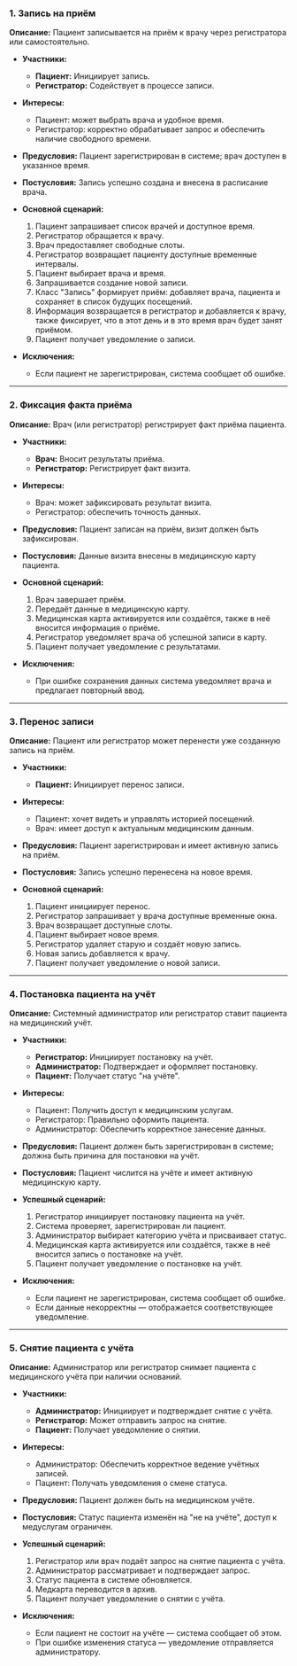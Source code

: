### **1. Запись на приём**

**Описание:** Пациент записывается на приём к врачу через регистратора или самостоятельно.

* **Участники:**

  * **Пациент:** Инициирует запись.
  * **Регистратор:** Содействует в процессе записи.

* **Интересы:**

  * Пациент: может выбрать врача и удобное время.
  * Регистратор: корректно обрабатывает запрос и обеспечить наличие свободного времени.

* **Предусловия:** Пациент зарегистрирован в системе; врач доступен в указанное время.

* **Постусловия:** Запись успешно создана и внесена в расписание врача.

* **Основной сценарий:**

  1) Пациент запрашивает список врачей и доступное время.
  2) Регистратор обращается к врачу.
  3) Врач предоставляет свободные слоты.
  4) Регистратор возвращает пациенту доступные временные интервалы.
  5) Пациент выбирает врача и время.
  6) Запрашивается создание новой записи.
  7) Класс "Запись" формирует приём: добавляет врача, пациента и сохраняет в список будущих посещений.
  8) Информация возвращается в регистратор и добавляется к врачу, также фиксирует, что в этот день и в это время врач будет занят приёмом.
  9) Пациент получает уведомление о записи.

* **Исключения:**

  * Если пациент не зарегистрирован, система сообщает об ошибке.
---

### **2. Фиксация факта приёма**

**Описание:** Врач (или регистратор) регистрирует факт приёма пациента.

* **Участники:**

  * **Врач:** Вносит результаты приёма.
  * **Регистратор:** Регистрирует факт визита.

* **Интересы:**

  * Врач: может зафиксировать результат визита.
  * Регистратор: обеспечить точность данных.

* **Предусловия:** Пациент записан на приём, визит должен быть зафиксирован.

* **Постусловия:** Данные визита внесены в медицинскую карту пациента.

* **Основной сценарий:**

  1) Врач завершает приём.
  2) Передаёт данные в медицинскую карту.
  3) Медицинская карта активируется или создаётся, также в неё вносится информация о приёме.
  4) Регистратор уведомляет врача об успешной записи в карту.
  5) Пациент получает уведомление с результатами.

* **Исключения:**

  * При ошибке сохранения данных система уведомляет врача и предлагает повторный ввод.

---

### **3. Перенос записи**

**Описание:** Пациент или регистратор может перенести уже созданную запись на приём.

* **Участники:**

  * **Пациент:** Инициирует перенос записи.

* **Интересы:**

  * Пациент: хочет видеть и управлять историей посещений.
  * Врач: имеет доступ к актуальным медицинским данным.

* **Предусловия:** Пациент зарегистрирован и имеет активную запись на приём.

* **Постусловия:** Запись успешно перенесена на новое время.

* **Основной сценарий:**

  1) Пациент инициирует перенос.
  2) Регистратор запрашивает у врача доступные временные окна.
  3) Врач возвращает доступные слоты.
  4) Пациент выбирает новое время.
  5) Регистратор удаляет старую и создаёт новую запись.
  6) Новая запись добавляется к врачу.
  7) Пациент получает уведомление о новой записи.

---

### **4. Постановка пациента на учёт**

**Описание:** Системный администратор или регистратор ставит пациента на медицинский учёт.

* **Участники:**

  * **Регистратор:** Инициирует постановку на учёт.
  * **Администратор:** Подтверждает и оформляет постановку.
  * **Пациент:** Получает статус "на учёте".

* **Интересы:**

  * Пациент: Получить доступ к медицинским услугам.
  * Регистратор: Правильно оформить пациента.
  * Администратор: Обеспечить корректное занесение данных.

* **Предусловия:** Пациент должен быть зарегистрирован в системе; должна быть причина для постановки на учёт.

* **Постусловия:** Пациент числится на учёте и имеет активную медицинскую карту.

* **Успешный сценарий:**

  1) Регистратор инициирует постановку пациента на учёт.
  2) Система проверяет, зарегистрирован ли пациент.
  3) Администратор выбирает категорию учёта и присваивает статус.
  4) Медицинская карта активируется или создаётся, также в неё вносится запись о постановке на учёт.
  5) Пациент получает уведомление о постановке на учёт.

* **Исключения:**

  * Если пациент не зарегистрирован, система сообщает об ошибке.
  * Если данные некорректны — отображается соответствующее уведомление.

---

### **5. Снятие пациента с учёта**

**Описание:** Администратор или регистратор снимает пациента с медицинского учёта при наличии оснований.

* **Участники:**

  * **Администратор:** Инициирует и подтверждает снятие с учёта.
  * **Регистратор:** Может отправить запрос на снятие.
  * **Пациент:** Получает уведомление о снятии.

* **Интересы:**

  * Администратор: Обеспечить корректное ведение учётных записей.
  * Пациент: Получать уведомления о смене статуса.

* **Предусловия:** Пациент должен быть на медицинском учёте.

* **Постусловия:** Статус пациента изменён на "не на учёте", доступ к медуслугам ограничен.

* **Успешный сценарий:**

  1) Регистратор или врач подаёт запрос на снятие пациента с учёта.
  2) Администратор рассматривает и подтверждает запрос.
  3) Статус пациента в системе обновляется.
  4) Медкарта переводится в архив.
  5) Пациент получает уведомление о снятии с учёта.

* **Исключения:**

  * Если пациент не состоит на учёте — система сообщает об этом.
  * При ошибке изменения статуса — уведомление отправляется администратору.

